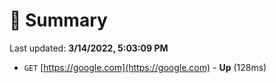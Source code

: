 # 📖 Summary
Last updated: **3/14/2022, 5:03:09 PM**

- `GET` [https://google.com](https://google.com) - **Up** (128ms)

